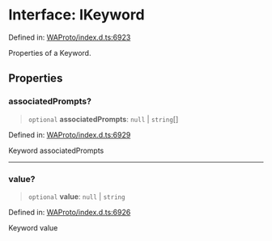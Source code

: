 # Interface: IKeyword

Defined in: [WAProto/index.d.ts:6923](https://github.com/Fokusdotid/bail/blob/fcd0cec6f26de1fb545eb2e03fa5c63fbad99d3d/WAProto/index.d.ts#L6923)

Properties of a Keyword.

## Properties

### associatedPrompts?

> `optional` **associatedPrompts**: `null` \| `string`[]

Defined in: [WAProto/index.d.ts:6929](https://github.com/Fokusdotid/bail/blob/fcd0cec6f26de1fb545eb2e03fa5c63fbad99d3d/WAProto/index.d.ts#L6929)

Keyword associatedPrompts

***

### value?

> `optional` **value**: `null` \| `string`

Defined in: [WAProto/index.d.ts:6926](https://github.com/Fokusdotid/bail/blob/fcd0cec6f26de1fb545eb2e03fa5c63fbad99d3d/WAProto/index.d.ts#L6926)

Keyword value

